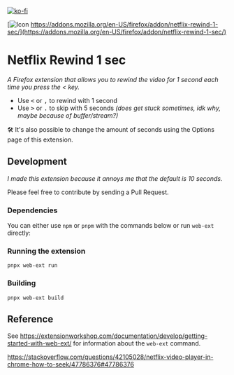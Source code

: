 [![ko-fi](https://ko-fi.com/img/githubbutton_sm.svg)](https://ko-fi.com/L3L0BR8QG)

[![Icon](https://addons.mozilla.org/user-media/addon_icons/2655/2655859-64.png?modified=71a2c23d) https://addons.mozilla.org/en-US/firefox/addon/netflix-rewind-1-sec/](https://addons.mozilla.org/en-US/firefox/addon/netflix-rewind-1-sec/)

# Netflix Rewind 1 sec
_A Firefox extension that allows you to rewind the video for 1 second each time you press the < key._

- Use <kbd><</kbd> or <kbd>,</kbd> to rewind with 1 second
- Use <kbd>></kbd> or <kbd>.</kbd> to skip with 5 seconds _(does get stuck sometimes, idk why, maybe because of buffer/stream?)_

🛠️ It's also possible to change the amount of seconds using the Options page of this extension.

## Development
_I made this extension because it annoys me that the default is 10 seconds._

Please feel free to contribute by sending a Pull Request.

### Dependencies
You can either use `npm` or `pnpm` with the commands below or run `web-ext` directly:

### Running the extension
`pnpx web-ext run`

### Building
`pnpx web-ext build`

## Reference

See https://extensionworkshop.com/documentation/develop/getting-started-with-web-ext/ for information about the `web-ext` command.

https://stackoverflow.com/questions/42105028/netflix-video-player-in-chrome-how-to-seek/47786376#47786376

